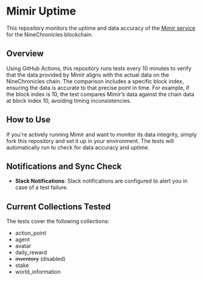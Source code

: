 # Mimir Uptime

This repository monitors the uptime and data accuracy of the [Mimir service](https://github.com/planetarium/mimir) for the NineChronicles blockchain.

## Overview

Using GitHub Actions, this repository runs tests every 10 minutes to verify that the data provided by Mimir aligns with the actual data on the NineChronicles chain. The comparison includes a specific block index, ensuring the data is accurate to that precise point in time. For example, if the block index is 10, the test compares Mimir’s data against the chain data at block index 10, avoiding timing inconsistencies.

## How to Use

If you're actively running Mimir and want to monitor its data integrity, simply fork this repository and set it up in your environment. The tests will automatically run to check for data accuracy and uptime.

## Notifications and Sync Check

- **Slack Notifications**: Slack notifications are configured to alert you in case of a test failure.

## Current Collections Tested
The tests cover the following collections:

- action_point
- agent
- avatar
- daily_reward
- ~~inventory~~ (disabled)
- stake
- world_information
